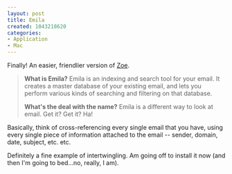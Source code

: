 ```yaml
--- 
layout: post
title: Emila
created: 1043218620
categories: 
- Application
- Mac
---
```

Finally! An easier, friendlier version of <a href="http://guests.evectors.it/zoe/">Zoe</a>.
<blockquote>
<strong>What is Emila?</strong>
Emila is an indexing and search tool for your email. It creates a master database of your existing email, and lets you perform various kinds of searching and filtering on that database.

<strong>What's the deal with the name?</strong>
Emila is a different way to look at email. Get it? Get it? Ha! 
</blockquote>

Basically, think of cross-referencing every single email that you have, using every single piece of information attached to the email -- sender, domain, date, subject, etc. etc.

Definitely a fine example of intertwingling. Am going off to install it now (and then I'm going to bed...no, really, I am).
